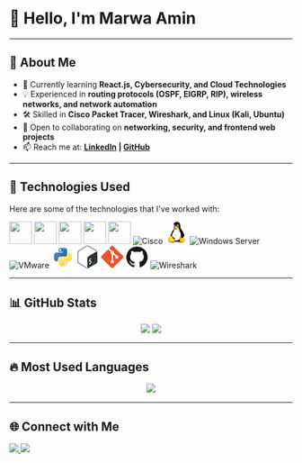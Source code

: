 
# 👋 Hello, I'm Marwa Amin
---

## 🚀 About Me  
- 🌱 Currently learning **React.js, Cybersecurity, and Cloud Technologies**  
- 💡 Experienced in **routing protocols (OSPF, EIGRP, RIP), wireless networks, and network automation**  
- 🛠 Skilled in **Cisco Packet Tracer, Wireshark, and Linux (Kali, Ubuntu)**  
- 🤝 Open to collaborating on **networking, security, and frontend web projects**  
- 📫 Reach me at: **[LinkedIn](https://www.linkedin.com/in/marwa-amin/) | [GitHub](https://github.com/your-username)**

---

## 🚀 Technologies Used  
Here are some of the technologies that I've worked with:  

<p align="left">
  <!-- Frontend -->
  <img src="https://cdn.jsdelivr.net/gh/devicons/devicon/icons/html5/html5-original.svg" width="40" height="40"/>
  <img src="https://cdn.jsdelivr.net/gh/devicons/devicon/icons/css3/css3-original.svg" width="40" height="40"/>
  <img src="https://cdn.jsdelivr.net/gh/devicons/devicon/icons/javascript/javascript-original.svg" width="40" height="40"/>
  <img src="https://cdn.jsdelivr.net/gh/devicons/devicon/icons/bootstrap/bootstrap-original.svg" width="40" height="40"/>
  <img src="https://cdn.jsdelivr.net/gh/devicons/devicon/icons/react/react-original.svg" width="40" height="40"/>

  <!-- Networking -->
  <img src="https://upload.wikimedia.org/wikipedia/commons/6/64/Cisco_logo.svg" alt="Cisco" width="60" height="40"/>
  <img src="https://raw.githubusercontent.com/devicons/devicon/master/icons/linux/linux-original.svg" alt="Linux" width="40" height="40"/>
  <img src="https://img.icons8.com/color/48/windows-10.png" alt="Windows Server" width="40" height="40"/>

  <!-- Virtualization -->
  <img src="https://img.icons8.com/color/48/vmware.png" alt="VMware" width="40" height="40"/>

  <!-- Programming -->
  <img src="https://raw.githubusercontent.com/devicons/devicon/master/icons/python/python-original.svg" alt="Python" width="40" height="40"/>
  <img src="https://raw.githubusercontent.com/devicons/devicon/master/icons/bash/bash-original.svg" alt="Bash" width="40" height="40"/>

  <!-- Tools -->
  <img src="https://raw.githubusercontent.com/devicons/devicon/master/icons/git/git-original.svg" alt="Git" width="40" height="40"/>
  <img src="https://raw.githubusercontent.com/devicons/devicon/master/icons/github/github-original.svg" alt="GitHub" width="40" height="40"/>
  <img src="https://www.vectorlogo.zone/logos/wireshark/wireshark-icon.svg" alt="Wireshark" width="40" height="40"/>

</p>

---

## 📊 GitHub Stats  

<p align="center">
  <img src="https://github-readme-stats.vercel.app/api?username=MARWA556&show_icons=true&theme=radical&hide_border=false&border_radius=10" height="180"/>
  <img src="https://github-readme-streak-stats.herokuapp.com/?user=MARWA556&theme=radical&hide_border=false&border_radius=10" height="180"/>
</p>

---

## 🔥 Most Used Languages  

<p align="center">
  <img src="https://github-readme-stats.vercel.app/api/top-langs/?username=MARWA556&langs_count=10&layout=compact&theme=radical&hide_border=false&border_radius=10" height="200"/>
</p>

---

## 🌐 Connect with Me  

<p align="left">
  <a href="https://www.linkedin.com/in/marwa-aminn" target="blank">
    <img src="https://img.shields.io/badge/-LinkedIn-blue?style=for-the-badge&logo=linkedin"/>
  </a>
  <a href="mailto:marwaamin590@gmail.com">
    <img src="https://img.shields.io/badge/Gmail-red?style=for-the-badge&logo=gmail&logoColor=white"/>
  </a>
</p>
